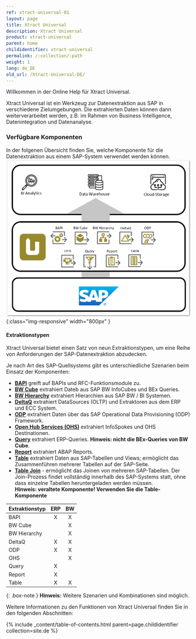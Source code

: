 ```yaml
---
ref: xtract-universal-01
layout: page
title: Xtract Universal
description: Xtract Universal
product: xtract-universal
parent: home
childidentifier: xtract-universal
permalink: /:collection/:path
weight: 1
lang: de_DE
old_url: /Xtract-Universal-DE/
---
```


Willkommen in der Online Help für Xtract Universal. 

Xtract Universal ist ein Werkzeug zur Datenextraktion aus SAP in verschiedene Zielumgebungen. Die extrahierten Daten können dann weiterverarbeitet werden, z.B. 
im Rahmen von Business Intelligence, Datenintegration und Datenanalyse. 

### Verfügbare Komponenten

In der folgenen Übersicht finden Sie, welche Komponente für die Datenextraktion aus einem SAP-System verwendet werden können. 
![XU-Components](/img/content/xu/xu_components.png){:class="img-responsive" width="800px" }

#### Extraktionstypen
Xtract Universal bietet einen Satz von neun Extraktionstypen, um eine Reihe von Anforderungen der SAP-Datenextraktion abzudecken.

Je nach Art des SAP-Quellsystems gibt es unterschiedliche Szenarien beim Einsatz der Komponenten:

- [**BAPI**](./bapis-und-funktionsbausteine) greift auf BAPIs und RFC-Funktionsmodule zu.
- [**BW Cube**](./bw-infocubes-und-bex-queries) extrahiert Dateb aus SAP BW InfoCubes und BEx Queries.
- [**BW Hierarchy**](./bw-hierarchien) extrahiert Hierarchien aus SAP BW / BI Systemen.
- [**DeltaQ**](./datasource-deltaq) extrahiert DataSources (OLTP) und Extraktoren aus dem ERP und ECC System.
- [**ODP**](./odp) extrahiert Daten über das SAP Operational Data Provisioning (ODP) Framework.
- [**Open Hub Services (OHS)**](./bw-open-hub-services) extrahiert InfoSpokes und OHS Destinationen. <!--Frage: kann man destinations extrahieren?-->
- [**Query**](./sap-queries) extrahiert ERP-Queries. **Hinweis: nicht die BEx-Queries von BW Cube**.
- [**Report**](./report-abap-reports-ansteuern) extrahiert ABAP Reports.
- [**Table**](./table)  extrahiert Daten aus SAP-Tabellen und Views; ermöglicht das Zusammenführen mehrerer Tabellen auf der SAP-Seite.
- [**Table Join**](./table-join) -  ermöglicht das Joinen von mehreren SAP-Tabellen. Der Join-Prozess findet vollständig innerhalb des SAP-Systems statt, ohne dass einzelne Tabellen heruntergeladen werden müssen.<br>
**Hinweis: veraltete Komponente! Verwenden Sie die Table-Komponente**


| Extraktionstyp   | ERP | BW |
|-------------|:---:|:--:|
| BAPI        | X   | X  |
| BW Cube     |     | X  |
| BW Hierarchy   |     | X  |
| DeltaQ      | X   | X  |
| ODP         | X   | X |
| OHS         |     | X  |
| Query       | X   |    |
| Report | X   |    |
| Table       | X   | X  |


{: .box-note }
**Hinweis:** Weitere Szenarien und Kombinationen sind möglich.


Weitere Informationen zu den Funktionen von Xtract Universal finden Sie in den folgenden Abschnitten:

{% include _content/table-of-contents.html parent=page.childidentifier collection=site.de %}
